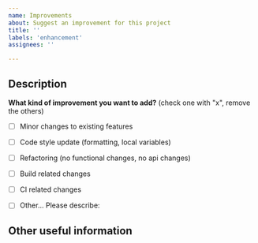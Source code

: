 ```yaml
---
name: Improvements
about: Suggest an improvement for this project
title: ''
labels: 'enhancement'
assignees: ''

---
```


## Description
<!-- A few sentences describing new feature -->
<!-- screenshot, video, or link to mockup/prototype are welcome -->


**What kind of improvement you want to add?** (check one with "x", remove the others)
- [ ] Minor changes to existing features
- [ ] Code style update (formatting, local variables)
- [ ] Refactoring (no functional changes, no api changes)
- [ ] Build related changes
- [ ] CI related changes
- [ ] Other... Please describe:


## Other useful information

